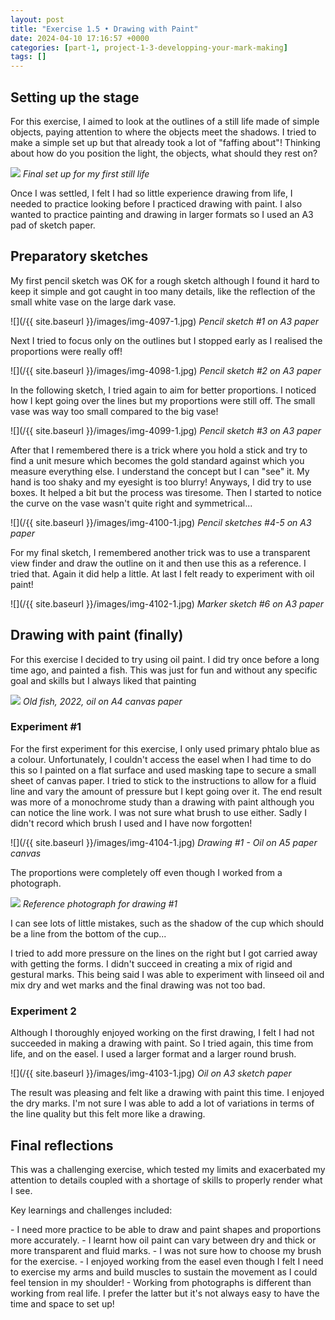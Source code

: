 ```yaml
---
layout: post
title: "Exercise 1.5 • Drawing with Paint"
date: 2024-04-10 17:16:57 +0000
categories: [part-1, project-1-3-developping-your-mark-making]
tags: []
---
```


## Setting up the stage
<!-- /wp:heading --><!-- wp:paragraph -->

For this exercise, I aimed to look at the outlines of a still life made of simple objects, paying attention to where the objects meet the shadows. I tried to make a simple set up but that already took a lot of "faffing about"! Thinking about how do you position the light, the objects, what should they rest on?

<!-- /wp:paragraph --><!-- wp:image {"id":681,"sizeSlug":"large"} -->
![](https://spaces.oca.ac.uk/gaellelog/wp-content/uploads/sites/5355/2024/04/img_4096.jpg)
_Final set up for my first still life_
<!-- /wp:image --><!-- wp:paragraph -->

Once I was settled, I felt I had so little experience drawing from life, I needed to practice looking before I practiced drawing with paint. I also wanted to practice painting and drawing in larger formats so I used an A3 pad of sketch paper.

<!-- /wp:paragraph --><!-- wp:heading {"className":"wp-block-heading"} -->
## Preparatory sketches
<!-- /wp:heading --><!-- wp:paragraph -->

My first pencil sketch was OK for a rough sketch although I found it hard to keep it simple and got caught in too many details, like the reflection of the small white vase on the large dark vase.

<!-- /wp:paragraph --><!-- wp:image {"id":682,"sizeSlug":"large"} -->
![](/{{ site.baseurl }}/images/img-4097-1.jpg)
_Pencil sketch #1 on A3 paper_
<!-- /wp:image --><!-- wp:paragraph -->

Next I tried to focus only on the outlines but I stopped early as I realised the proportions were really off!

<!-- /wp:paragraph --><!-- wp:image {"id":683,"sizeSlug":"large"} -->
![](/{{ site.baseurl }}/images/img-4098-1.jpg)
_Pencil sketch #2 on A3 paper_
<!-- /wp:image --><!-- wp:paragraph -->

In the following sketch, I tried again to aim for better proportions. I noticed how I kept going over the lines but my proportions were still off. The small vase was way too small compared to the big vase!

<!-- /wp:paragraph --><!-- wp:image {"id":686,"sizeSlug":"large"} -->
![](/{{ site.baseurl }}/images/img-4099-1.jpg)
_Pencil sketch #3 on A3 paper_
<!-- /wp:image --><!-- wp:paragraph -->

After that I remembered there is a trick where you hold a stick and try to find a unit mesure which becomes the gold standard against which you measure everything else. I understand the concept but I can "see" it. My hand is too shaky and my eyesight is too blurry! Anyways, I did try to use boxes. It helped a bit but the process was tiresome. Then I started to notice the curve on the vase wasn't quite right and symmetrical...

<!-- /wp:paragraph --><!-- wp:image {"id":687,"sizeSlug":"large"} -->
![](/{{ site.baseurl }}/images/img-4100-1.jpg)
_Pencil sketches #4-5 on A3 paper_
<!-- /wp:image --><!-- wp:paragraph -->

For my final sketch, I remembered another trick was to use a transparent view finder and draw the outline on it and then use this as a reference. I tried that. Again it did help a little. At last I felt ready to experiment with oil paint!

<!-- /wp:paragraph --><!-- wp:image {"id":688,"sizeSlug":"large"} -->
![](/{{ site.baseurl }}/images/img-4102-1.jpg)
_Marker sketch #6 on A3 paper_
<!-- /wp:image --><!-- wp:heading {"className":"wp-block-heading"} -->
## Drawing with paint (finally)
<!-- /wp:heading --><!-- wp:paragraph -->

For this exercise I decided to try using oil paint. I did try once before a long time ago, and painted a fish. This was just for fun and without any specific goal and skills but I always liked that painting

<!-- /wp:paragraph --><!-- wp:image {"id":689,"sizeSlug":"large"} -->
![](https://spaces.oca.ac.uk/gaellelog/wp-content/uploads/sites/5355/2024/04/img_7004.jpg)
_Old fish, 2022, oil on A4 canvas paper_
<!-- /wp:image --><!-- wp:heading {"level":3,"className":"wp-block-heading"} -->
### Experiment #1
<!-- /wp:heading --><!-- wp:paragraph -->

For the first experiment for this exercise, I only used primary phtalo blue as a colour. Unfortunately, I couldn't access the easel when I had time to do this so I painted on a flat surface and used masking tape to secure a small sheet of canvas paper. I tried to stick to the instructions to allow for a fluid line and vary the amount of pressure but I kept going over it. The end result was more of a monochrome study than a drawing with paint although you can notice the line work. I was not sure what brush to use either. Sadly I didn't record which brush I used and I have now forgotten!

<!-- /wp:paragraph --><!-- wp:image {"id":690,"sizeSlug":"large"} -->
![](/{{ site.baseurl }}/images/img-4104-1.jpg)
_Drawing #1 - Oil on A5 paper canvas_
<!-- /wp:image --><!-- wp:paragraph -->

The proportions were completely off even though I worked from a photograph.

<!-- /wp:paragraph --><!-- wp:image {"id":691,"sizeSlug":"large"} -->
![](https://spaces.oca.ac.uk/gaellelog/wp-content/uploads/sites/5355/2024/04/img_3979.jpg)
_Reference photograph for drawing #1_
<!-- /wp:image --><!-- wp:paragraph -->

I can see lots of little mistakes, such as the shadow of the cup which should be a line from the bottom of the cup...

<!-- /wp:paragraph --><!-- wp:paragraph -->

I tried to add more pressure on the lines on the right but I got carried away with getting the forms. I didn't succeed in creating a mix of rigid and gestural marks. This being said I was able to experiment with linseed oil and mix dry and wet marks and the final drawing was not too bad.

<!-- /wp:paragraph --><!-- wp:heading {"level":3,"className":"wp-block-heading"} -->
### Experiment 2
<!-- /wp:heading --><!-- wp:paragraph -->

Although I thoroughly enjoyed working on the first drawing, I felt I had not succeeded in making a drawing with paint. So I tried again, this time from life, and on the easel. I used a larger format and a larger round brush.

<!-- /wp:paragraph --><!-- wp:image {"id":692,"sizeSlug":"large"} -->
![](/{{ site.baseurl }}/images/img-4103-1.jpg)
_Oil on A3 sketch paper_
<!-- /wp:image --><!-- wp:paragraph -->

The result was pleasing and felt like a drawing with paint this time. I enjoyed the dry marks. I'm not sure I was able to add a lot of variations in terms of the line quality but this felt more like a drawing.

<!-- /wp:paragraph --><!-- wp:heading {"className":"wp-block-heading"} -->
## Final reflections
<!-- /wp:heading --><!-- wp:paragraph -->

This was a challenging exercise, which tested my limits and exacerbated my attention to details coupled with a shortage of skills to properly render what I see.

<!-- /wp:paragraph --><!-- wp:paragraph -->

Key learnings and challenges included:

<!-- /wp:paragraph --><!-- wp:list -->
<!-- wp:list-item -->- I need more practice to be able to draw and paint shapes and proportions more accurately.
<!-- /wp:list-item --><!-- wp:list-item -->- I learnt how oil paint can vary between dry and thick or more transparent and fluid marks.
<!-- /wp:list-item --><!-- wp:list-item -->- I was not sure how to choose my brush for the exercise. 
<!-- /wp:list-item --><!-- wp:list-item -->- I enjoyed working from the easel even though I felt I need to exercise my arms and build muscles to sustain the movement as I could feel tension in my shoulder!
<!-- /wp:list-item --><!-- wp:list-item -->- Working from photographs is different than working from real life. I prefer the latter but it's not always easy to have the time and space to set up!
<!-- /wp:list-item -->
<!-- /wp:list -->